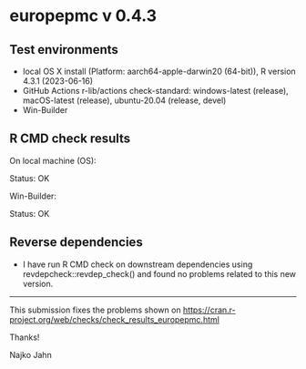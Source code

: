 # europepmc v 0.4.3

## Test environments

* local OS X install (Platform: aarch64-apple-darwin20 (64-bit)), R version 4.3.1 (2023-06-16)
* GitHub Actions r-lib/actions check-standard: windows-latest (release), macOS-latest (release), ubuntu-20.04 (release, devel)
* Win-Builder 

## R CMD check results

On local machine (OS):

Status: OK

Win-Builder:

Status: OK


## Reverse dependencies

* I have run R CMD check on downstream dependencies using revdepcheck::revdep_check() and found no problems related to this new version.

---

This submission fixes the problems shown on
<https://cran.r-project.org/web/checks/check_results_europepmc.html>

Thanks!

Najko Jahn
